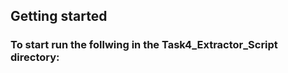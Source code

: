 ## Getting started


### To start run the follwing in the Task4_Extractor_Script directory:

```csh -f setup.csh
```